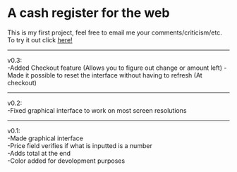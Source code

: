 A cash register for the web
===========================

This is my first project, feel free to email me your comments/criticism/etc. <br/>
To try it out click <a href="http://htmlpreview.github.io/?https://github.com/maxo2708/web-cash-register/blob/master/AllIn1.html">here!</a>

-----------------------------------------------------------------------------

v0.3: <br/>
  -Added Checkout feature (Allows you to figure out change or amount left)
  -Made it possible to reset the interface without having to refresh (At checkout)
  
-----------------------------------------------------------------------------

v0.2: <br/>
  -Fixed graphical interface to work on most screen resolutions
  
-----------------------------------------------------------------------------

v0.1: <br/>
  -Made graphical interface <br/>
  -Price field verifies if what is inputted is a number <br/>
  -Adds total at the end <br/>
  -Color added for devolopment purposes
